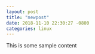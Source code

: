 ```yaml
---
layout: post
title: "newpost"
date: 2018-11-10 22:30:27 -0800
categories: linux
---
```


This is some sample content

